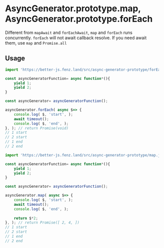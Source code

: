 # AsyncGenerator.prototype.map, AsyncGenerator.prototype.forEach

Different from `mapAwait` and `forEachAwait`, `map` and `forEach` runs concurrently. 
`forEach` will not await callback resolve. If you need await them, use `map` and `Promise.all`

## Usage

```javascript
import 'https://better-js.fenz.land/src/async-generator-prototype/forEach.js';

const asyncGeneratorFunction= async function*(){
	yield 1;
	yield 2;
}

const asyncGenerator= asyncGeneratorFunction();

asyncGenerator.forEach( async $=> {
	console.log( $, 'start', );
	await timeout();
	console.log( $, 'end', );
}, ); // return Promise(void)
// 1 start
// 2 start
// 1 end
// 2 end
```

```javascript
import 'https://better-js.fenz.land/src/async-generator-prototype/map.js';

const asyncGeneratorFunction= async function*(){
	yield 1;
	yield 2;
}

const asyncGenerator= asyncGeneratorFunction();

asyncGenerator.map( async $=> {
	console.log( $, 'start', );
	await timeout();
	console.log( $, 'end', );
	
	return $*2;
}, ); // return Promise([ 2, 4, ])
// 1 start
// 2 start
// 1 end
// 2 end
```
